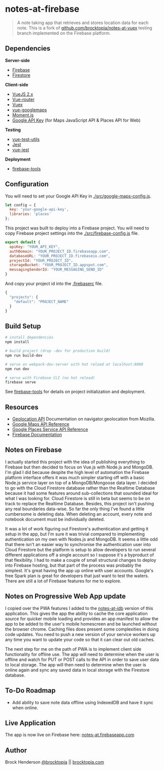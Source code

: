 # notes-at-firebase

> A note taking app that retrieves and stores location data for each note. This is a fork of 
[github.com/brocktopia/notes-at-vuex](https://github.com/brocktopia/notes-at-vuex/tree/testing) testing branch implemented
on the Firebase platform.

## Dependencies

**Server-side**
* [Firebase](https://firebase.google.com/)
* [Firestore](https://firebase.google.com/docs/firestore/)

**Client-side**
* [VueJS 2.x](https://github.com/vuejs/vue)
* [Vue-router](https://github.com/vuejs/vue-router)
* [Vuex](https://vuex.vuejs.org/)
* [vue-googlemaps](https://github.com/Akryum/vue-googlemaps)
* [Moment.js](https://momentjs.com/)
* [Google API Key](https://developers.google.com/maps/documentation/javascript/get-api-key) (for Maps JavaScript API &amp; Places API for Web)

**Testing**
* [vue-test-utils](https://github.com/vuejs/vue-test-utils)
* [Jest](https://jestjs.io/)
* [vue-jest](https://github.com/vuejs/vue-jest)

**Deployment**
* [firebase-tools](https://github.com/firebase/firebase-tools)

## Configuration

You will need to set your Google API Key in [./src/google-maps-config.js](src/google-maps-config.js).
```js
let config = {
  key: 'your-google-api-key',
  libraries: 'places'
};
```

This project was built to deploy into a Firebase project. You will need to copy Firebase project settings into the 
[./src/firebase-config.js](./src/firebase-config.js) file.
```js
export default {
  apiKey: "YOUR_API_KEY",
  authDomain: "YOUR_PROJECT_ID.firebaseapp.com",
  databaseURL: "YOUR_PROJECT_ID.firebaseio.com",
  projectId: "YOUR_PROJECT_ID",
  storageBucket: "YOUR_PROJECT_ID.appspot.com",
  messagingSenderId: "YOUR_MESSAGING_SEND_ID"
}
```

And copy your project id into the [.firebaserc](./.firebaserc) file.
```js
{
  "projects": {
    "default": "PROJECT_NAME"
  }
}
```

## Build Setup

``` bash
# install dependencies
npm install

# build project (drop -dev for production build)
npm run build-dev

# serve on webpack-dev-server with hot reload at localhost:8080
npm run dev

# serve with Firebase CLI (no hot reload)
firebase serve
```

See [firebase-tools](https://github.com/firebase/firebase-tools) for details on project initialization and deployment.

## Resources

* [Geolocation API](https://developer.mozilla.org/en-US/docs/Web/API/Geolocation_API) Documentation on navigator.geolocation from Mozilla.
* [Google Maps API Reference](https://developers.google.com/maps/documentation/javascript/reference/map)
* [Google Places Service API Reference](https://developers.google.com/maps/documentation/javascript/reference/places-service)
* [Firebase Documentation](https://firebase.google.com/docs/)

## Notes on Firebase

I actually started this project with the idea of publishing everything to Firebase but then decided to focus on Vue.js with
Node.js and MongoDB. I'm glad I did because despite the high level of automation the Firebase platform interface offers it 
was much simpler starting off with a basic Node.js service layer on top of a MongoDB/Mongoose data layer. I decided to go
with the Cloud Firestore database rather than the Realtime Database because it had some features around sub-collections that
sounded ideal for what I was looking for. Cloud Firestore is still in beta but seems to be on track to replace the Realtime
Database. Besides, this project isn't pushing any real boundaries data-wise. So far the only thing I've found a little 
cumbersome is deleting data. When deleting an account, every note and notebook document must be individually deleted. 

It was a lot of work figuring out Firestore's authentication and getting it setup in the app, but I'm sure it was
trivial compared to implementing authentication on my own with Nodes.js and MongoDB. It seems a little odd that there
isn't an easier way to synchronise the authentication user into Cloud Firestore but the platform is setup to allow developers
to run several different applications off a single account so I suppose it's a byproduct of that flexibility. I had to make 
a couple of small structural changes to deploy into Firebase hosting, but that part of the process was probably the simplest. 
It's great having the app up online with user accounts. Google's free Spark plan is great for developers that just want to
test the waters. There are still a lot of Firebase features for me to explore.

## Notes on Progressive Web App update

I copied over the PWA features I added to the [notes-at-idb](https://github.com/brocktopia/notes-at-idb) version of this
application. This gives the app the ability to cache the core application source for quicker mobile loading and provides
an app manifest to allow the app to be added to the user's mobile homescreen and be launched without the browser chrome. 
Caching files does present some complexities in doing code updates. You need to push a new version of your service workers
up any time you want to update your code so that it can clear out old caches. 

The next step for me on the path of PWA is to implement client side functionality for offline use. The app will need to 
determine when the user is offline and watch for PUT or POST calls to the API in order to save user data to local storage. 
The app will then need to determine when the user is online again and sync any saved data in local storage with the 
Firestore database.

## To-Do Roadmap

* Add ability to save note data offline using IndexedDB and have it sync when online.

## Live Application
The app is now live on Firebase here: [notes-at.firebaseapp.com](https://notes-at.firebaseapp.com)

## Author
Brock Henderson [@brocktopia](https://github.com/brocktopia/) ||
[brocktopia.com](https://brocktopia.com)
